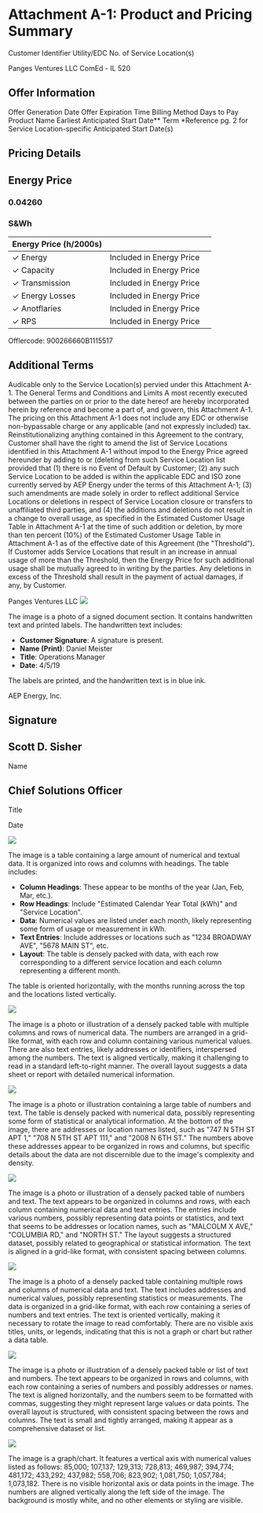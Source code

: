 # Attachment A-1: Product and Pricing Summary 

Customer Identifier
Utility/EDC
No. of Service Location(s)

Panges Ventures LLC
ComEd - IL
520

## Offer Information

Offer Generation Date
Offer Expiration Time
Billing Method
Days to Pay
Product Name
Earliest Anticipated Start Date**
Term
*Reference pg. 2 for Service Location-specific Anticipated Start Date(s)

## Pricing Details

## Energy Price

### 0.04260

### S\&Wh

| Energy Price (h/2000s) |  |  |
| :-- | :-- | :-- |
| $\checkmark$ Energy | Included in Energy Price |  |
| $\checkmark$ Capacity | Included in Energy Price |  |
| $\checkmark$ Transmission | Included in Energy Price |  |
| $\checkmark$ Energy Losses | Included in Energy Price |  |
| $\checkmark$ Anotflaries | Included in Energy Price |  |
| $\checkmark$ RPS | Included in Energy Price |  |

Offlercode: 900266660B1115517

## Additional Terms

Audicable only to the Service Location(s) pervied under this Attachment A-1.
The General Terms and Conditions and Limits A most recently executed between the parties on or prior to the date hereof are hereby incorporated herein by reference and become a part of, and govern, this Attachment A-1. The pricing on this Attachment A-1 does not include any EDC or otherwise non-bypassable charge or any applicable (and not expressly included) tax.
Reinstitutionalizing anything contained in this Agreement to the contrary, Customer shall have the right to amend the list of Service Locations identified in this Attachment A-1 without impod to the Energy Price agreed hereunder by adding to or (deleting from such Service Location list provided that (1) there is no Event of Default by Customer; (2) any such Service Location to be added is within the applicable EDC and ISO zone currently served by AEP Energy under the terms of this Attachment A-1; (3) such amendments are made solely in order to reflect additional Service Locations or deletions in respect of Service Location closure or transfers to unaffiliated third parties, and (4) the additions and deletions do not result in a change to overall usage, as specified in the Estimated Customer Usage Table in Attachment A-1 at the time of such addition or deletion, by more than ten percent (10\%) of the Estimated Customer Usage Table in Attachment A-1 as of the effective date of this Agreement (the "Threshold"). If Customer adds Service Locations that result in an increase in annual usage of more than the Threshold, then the Energy Price for such additional usage shall be mutually agreed to in writing by the parties. Any deletions in excess of the Threshold shall result in the payment of actual damages, if any, by Customer.

Panges Ventures LLC
![](images/img-0.jpeg)

The image is a photo of a signed document section. It contains handwritten text and printed labels. The handwritten text includes:

- **Customer Signature**: A signature is present.
- **Name (Print)**: Daniel Meister
- **Title**: Operations Manager
- **Date**: 4/5/19

The labels are printed, and the handwritten text is in blue ink.

AEP Energy, Inc.

## Signature

## Scott D. Sisher

Name

## Chief Solutions Officer

Title

Date

![](images/img-1.jpeg)

The image is a table containing a large amount of numerical and textual data. It is organized into rows and columns with headings. The table includes:

- **Column Headings**: These appear to be months of the year (Jan, Feb, Mar, etc.).
- **Row Headings**: Include "Estimated Calendar Year Total (kWh)" and "Service Location".
- **Data**: Numerical values are listed under each month, likely representing some form of usage or measurement in kWh.
- **Text Entries**: Include addresses or locations such as "1234 BROADWAY AVE", "5678 MAIN ST", etc.
- **Layout**: The table is densely packed with data, with each row corresponding to a different service location and each column representing a different month.

The table is oriented horizontally, with the months running across the top and the locations listed vertically.

![](images/img-2.jpeg)

The image is a photo or illustration of a densely packed table with multiple columns and rows of numerical data. The numbers are arranged in a grid-like format, with each row and column containing various numerical values. There are also text entries, likely addresses or identifiers, interspersed among the numbers. The text is aligned vertically, making it challenging to read in a standard left-to-right manner. The overall layout suggests a data sheet or report with detailed numerical information.

![](images/img-3.jpeg)

The image is a photo or illustration containing a large table of numbers and text. The table is densely packed with numerical data, possibly representing some form of statistical or analytical information. At the bottom of the image, there are addresses or location names listed, such as "747 N 5TH ST APT 1," "708 N 5TH ST APT 111," and "2008 N 6TH ST." The numbers above these addresses appear to be organized in rows and columns, but specific details about the data are not discernible due to the image's complexity and density.

![](images/img-4.jpeg)

The image is a photo or illustration of a densely packed table of numbers and text. The text appears to be organized in columns and rows, with each column containing numerical data and text entries. The entries include various numbers, possibly representing data points or statistics, and text that seems to be addresses or location names, such as "MALCOLM X AVE," "COLUMBIA RD," and "NORTH ST." The layout suggests a structured dataset, possibly related to geographical or statistical information. The text is aligned in a grid-like format, with consistent spacing between columns.

![](images/img-5.jpeg)

The image is a photo of a densely packed table containing multiple rows and columns of numerical data and text. The text includes addresses and numerical values, possibly representing statistics or measurements. The data is organized in a grid-like format, with each row containing a series of numbers and text entries. The text is oriented vertically, making it necessary to rotate the image to read comfortably. There are no visible axis titles, units, or legends, indicating that this is not a graph or chart but rather a data table.

![](images/img-6.jpeg)

The image is a photo or illustration of a densely packed table or list of text and numbers. The text appears to be organized in rows and columns, with each row containing a series of numbers and possibly addresses or names. The text is aligned horizontally, and the numbers seem to be formatted with commas, suggesting they might represent large values or data points. The overall layout is structured, with consistent spacing between the rows and columns. The text is small and tightly arranged, making it appear as a comprehensive dataset or list.

![](images/img-7.jpeg)

The image is a graph/chart. It features a vertical axis with numerical values listed as follows: 85,000; 107,137; 129,313; 728,813; 469,987; 394,774; 481,172; 433,292; 437,982; 558,706; 823,902; 1,081,750; 1,057,784; 1,073,182. There is no visible horizontal axis or data points in the image. The numbers are aligned vertically along the left side of the image. The background is mostly white, and no other elements or styling are visible.

